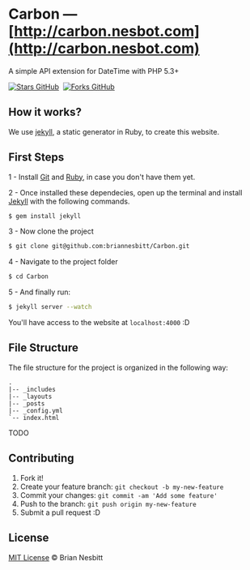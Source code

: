 # Carbon &mdash; [http://carbon.nesbot.com](http://carbon.nesbot.com)

A simple API extension for DateTime with PHP 5.3+

[![Stars GitHub](http://github-svg-buttons.herokuapp.com/star.svg?user=briannesbitt&repo=Carbon)](https://github.com/briannesbitt/Carbon)&nbsp;
[![Forks GitHub](http://github-svg-buttons.herokuapp.com/fork.svg?user=briannesbitt&repo=Carbon)](https://github.com/briannesbitt/Carbon/fork)&nbsp;

## How it works?

We use [jekyll](http://jekyllrb.com/), a static generator in Ruby, to create this website.

## First Steps

1 - Install [Git](http://git-scm.com/downloads) and [Ruby](https://www.ruby-lang.org/pt/downloads/), in case you don't have them yet.

2 - Once installed these dependecies, open up the terminal and install [Jekyll](http://jekyllrb.com) with the following commands.

```sh
$ gem install jekyll
```

3 - Now clone the project
```sh
$ git clone git@github.com:briannesbitt/Carbon.git
```

4 - Navigate to the project folder
```sh
$ cd Carbon
```

5 - And finally run: 
```sh
$ jekyll server --watch
```

You'll have access to the website at `localhost:4000` :D

## File Structure

The file structure for the project is organized in the following way:

```
.
|-- _includes
|-- _layouts
|-- _posts
|-- _config.yml
`-- index.html
```

TODO

## Contributing
 
1. Fork it!
2. Create your feature branch: `git checkout -b my-new-feature`
3. Commit your changes: `git commit -am 'Add some feature'`
4. Push to the branch: `git push origin my-new-feature`
5. Submit a pull request :D

## License
[MIT License](https://github.com/briannesbitt/Carbon/blob/master/LICENSE) © Brian Nesbitt
